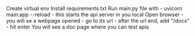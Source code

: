 Create virtual env
Install requirements.txt
Run main.py file with - uvicorn main:app --reload - this starts the api server in you local
Open browser - you will se a webpage opened - go to its url - after the url end, add "/docs" - hit enter
You will see a doc page where you can test apis
